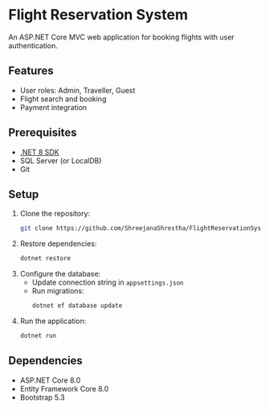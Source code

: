 # Flight Reservation System

An ASP.NET Core MVC web application for booking flights with user authentication.

## Features
- User roles: Admin, Traveller, Guest
- Flight search and booking
- Payment integration


## Prerequisites
- [.NET 8 SDK](https://dotnet.microsoft.com/download)
- SQL Server (or LocalDB)
- Git

## Setup
1. Clone the repository:
   ```bash
   git clone https://github.com/ShreejanaShrestha/FlightReservationSystem.git
   ```
2. Restore dependencies:
   ```bash
   dotnet restore
   ```
3. Configure the database:
   - Update connection string in `appsettings.json`
   - Run migrations:
     ```bash
     dotnet ef database update
     ```
4. Run the application:
   ```bash
   dotnet run
   ```

## Dependencies
- ASP.NET Core 8.0
- Entity Framework Core 8.0
- Bootstrap 5.3
